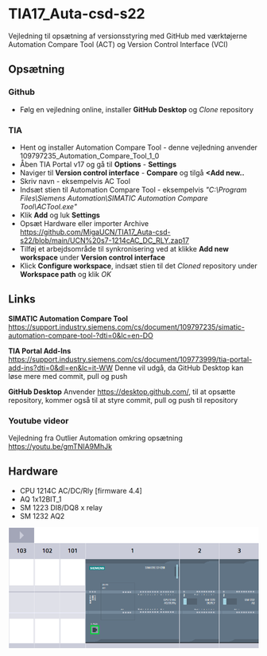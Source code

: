 # TIA17_Auta-csd-s22
Vejledning til opsætning af versionsstyring med GitHub med værktøjerne Automation Compare Tool (ACT) og Version Control Interface (VCI)

## Opsætning
### Github
- Følg en vejledning online, installer **GitHub Desktop** og *Clone* repository
### TIA
- Hent og installer Automation Compare Tool - denne vejledning anvender 109797235_Automation_Compare_Tool_1_0
- Åben TIA Portal v17 og gå til **Options** - **Settings**
- Naviger til **Version control interface** - **Compare** og tilgå **<Add new..**
- Skriv navn - eksempelvis AC Tool 
- Indsæt stien til Automation Compare Tool - eksempelvis *"C:\Program Files\Siemens Automation\SIMATIC Automation Compare Tool\ACTool.exe"*
- Klik **Add** og luk **Settings**
- Opsæt Hardware eller importer Archive https://github.com/MigaUCN/TIA17_Auta-csd-s22/blob/main/UCN%20s7-1214cAC_DC_RLY.zap17
- Tilføj et arbejdsområde til synkronisering ved at klikke **Add new workspace** under **Version control interface**
- Klick **Configure workspace**, indsæt stien til det *Cloned* repository under **Workspace path** og klik *OK*

## Links
**SIMATIC Automation Compare Tool** https://support.industry.siemens.com/cs/document/109797235/simatic-automation-compare-tool-?dti=0&lc=en-DO

**TIA Portal Add-Ins** https://support.industry.siemens.com/cs/document/109773999/tia-portal-add-ins?dti=0&dl=en&lc=it-WW
Denne vil udgå, da GitHub Desktop kan løse mere med commit, pull og push

**GitHub Desktop**
Anvender https://desktop.github.com/, til at opsætte repository, kommer også til at styre commit, pull og push til repository

### Youtube videor 
Vejledning fra Outlier Automation omkring opsætning https://youtu.be/gmTNIA9MhJk

## Hardware
- CPU 1214C AC/DC/Rly [firmware 4.4]
- AQ 1x12BIT_1
- SM 1223 DI8/DQ8 x relay
- SM 1232 AQ2

![Hardware_1214cAC_DC_RLY](https://github.com/MigaUCN/TIA17_Auta-csd-s22/blob/main/images/Hardware_1214cAC_DC_RLY.png)
